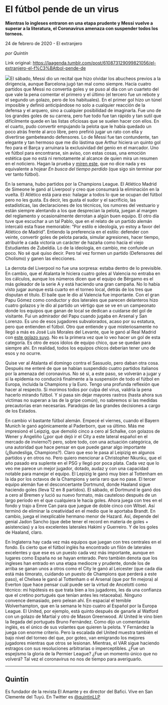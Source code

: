 # El fútbol pende de un virus

**Mientras lo ingleses entraron en una etapa prudente y Messi vuelve a superar a la literatura, el Coronavirus amenaza con suspender todos los torneos.**

24 de febrero de 2020 - El extranjero

_por Quintín_

Link original: https://laagenda.tumblr.com/post/610873129099821056/el-extranjero-el-f%C3%BAtbol-pende-de

![](https://64.media.tumblr.com/25215d3ea24979b887e7107e35112d24/97ced7e7cf92c086-bb/s500x750/d4673a037e82030ab05cc1cd76b1faca3d30eb0c.jpg)El sábado, Messi dio un recital que hizo
olvidar los abucheos previos a la dirigencia, aunque Barcelona jugó
tan mal como siempre. Hacía cuatro partidos que Messi no convertía
goles y se puso al día con un cuarteto del que vale la pena comentar
el primero y el último (el tercero fue un rebote y el segundo un
golazo, pero de los habituales). En el primer gol hizo un túnel
imposible y definió anticipándose no solo a cualquier reacción de
la defensa y el arquero, sino a cualquier posibilidad de imaginarla.
Fue uno de los grandes goles de su carrera, pero fue todo fue tan
rápido y tan sutil que difícilmente quede en las listas oficiosas
que se suelen hacer con ellos. En el cuarto, pudo convertir empujando
la pelota que le había quedado un poco atrás frente al arco libre,
pero prefirió jugar un rato con ella y divertirse gambeteando
defensores. Lo de Messi fue tan contundente, tan elegante y tan
hermoso que me dio lástima que Arthur hiciera un quinto gol feo para
el Barça y arruinara la exclusividad del genio en el marcador. Uno ve
fútbol para encontrarse, sin aviso, con estas cosas, una emoción
estética que no está ni remotamente al alcance de quien mira un
resumen en el noticiero. Hagan la prueba y [miren
este](https://www.youtube.com/watch?v=DbTsSAoKWBc&feature=onebox), que no dice nada y es equivalente a hojear *En
busca del tiempo perdido* (que
sigo sin terminar por ver tanto fútbol).


En la semana, hubo partidos por la
Champions League. El Atlético Madrid de Simeone le ganó al
Liverpool y creo que consumará la eliminación en la vuelta. El
Atlético está para eso: halagar a todos lo que se ocupan del fútbol
pero no les gusta. Es decir, les gusta el sudor y el sacrificio, las
estadísticas, las declaraciones de los técnicos, los rumores del
vestuario y están siempre alentando a los que desprecian la pelota,
juegan al margen del reglamento y ocasionalmente derrotan a algún
buen equipo. El otro día tuve que escuchar a un tal Pablo, que en el
relato de un partido alemán intercaló esta frase memorable: “Por
estilo e ideología, yo estoy a favor del Atlético de Madrid”.
Entiendo la preferencia en el estilo: defender con veinte, convertir
goles de pelota parada, simular agresiones, hacer tiempo, atribuirle
a cada victoria un carácter de hazaña como hacía el viejo
Estudiantes de Zubeldía. Lo de la ideología, en cambio, me confunde
un poco. No sé qué quiso decir. Pero tal vez formen un partido
(Defensores del Cholismo) y ganen las elecciones.




La derrota del Liverpool no fue una
sorpresa: estaba dentro de lo previsible. En cambio, que el Atalanta
le hiciera cuatro goles al Valencia no entraba en los cálculos,
aunque los números dicen que el equipo de Bérgamo es el más
goleador de la serie A y está haciendo una gran campaña. No lo
había visto jugar aunque está cuarto en el torneo local, detrás de
los tres que disputan el título. El baile que le dio al Valencia fue
importante. Con el gran Papu Gómez como conductor y dos laterales
que parecen delanteros hizo cuatro golazos y le dio al partido un
vértigo que se ve en un campeonato donde los equipos que ganan de
local se dedican a cuidarse del gol de visitante. Fui un admirador
del Papu cuando jugaba en Arsenal y San Lorenzo. Es uno de esos
jugadores subvalorados, acaso por su estatura, pero que entienden el
fútbol. Otro que entiende y que misteriosamente no llegó a más es
José Luis Morales del Levante, que le ganó al Real Madrid con [este
golazo suyo](https://www.youtube.com/watch?v=jdACzKztohk&feature=onebox). No es la primera vez que lo veo hacer un gol de esta
categoría. Es otro de esos ídolos de equipo chico, que se quedan
para siempre ahí. En realidad, todos los equipos chicos deberían
tener uno de esos y no ocurre.


Quise ver al Atalanta el domingo contra
el Sassuolo, pero daban otra cosa. Después me enteré de que se
habían suspendido cuatro partidos italianos por la amenaza del
coronavirus. No sé si, a este paso, se volverán a jugar y si la
epidemia no conducirá finalmente a la suspensión de todo el fútbol
en Europa, incluida la Champions y la Euro. Tengo una profunda
reflexión que hacer al respecto. Si morimos todos por culpa del
virus, valdría la pena hacerlo mirando fútbol. Y si pasa sin dejar
mayores rastros (hasta ahora sus víctimas no superan a las de la
gripe común), no sabremos si las medidas precautorias eran
necesarias. Paradojas de las grandes decisiones a cargo de los
Estados.


En cambio vi bastante fútbol alemán.
Empecé el viernes, cuando el Bayern Munich le ganó agónicamente al
Paderborn, que va último. Más me impresionó el Leipzig, que
demolió cinco a cero al Schalke, con golazos de Wener y Angeliño
(¿por qué dejó ir el City a este lateral español en el mercado de
invierno?) pero, sobre todo, con una actuación categórica, de una
autoridad que hace pensar en que puede ganar algo importante
(¿Bundesliga, Champions?). Claro que eso le pasa al Leipizig en
algunos partidos y en otros no. Pero quiero mencionar a Christopher
Nkunku, que el año pasado era suplente en el PSG y llegó por poca
plata. Cada vez que lo veo me parece un mejor jugador, dotado, audaz
y con una capacidad notable para manejar el equipo. El Lepizig le
ganó muy bien al Tottenham en la ida por los octavos de la Champions
y sería raro que no pase. El tercer equipo alemán fue el
desconcertante Dortmund, donde Haaland sigue haciendo goles (lleva 12
en 8 partidos). El sábado, el Dortmund le ganó dos a cero al Bremen
y lució su nuevo formato, más cauteloso después de un largo
período en el que cualquiera le hacía goles. Ahora juega con tres
en el fondo y trajo a Emre Can para que juegue de doble cinco con
Witsel. Así terminó de eliminar la creatividad en el medio que le
aportaba Brandt. En cambio, juega el inexplicable hermano menor de
Hazard. Así, depende del genial Jadon Sancho (que debe tener el
record en materia de goles + asistencias) y a los excelentes
laterales Hakimi y Guerreiro. Y de los goles de Haaland, claro.


En Inglaterra hay cada vez más equipos
que juegan con tres centrales en el fondo. Es cierto que el fútbol
inglés ha encontrado un filón de laterales excelentes y que ese es
un puesto cada vez más importante, aunque en lugares como España
no se hayan enterado. Pero también denota que los ingleses han
entrado en una etapa mediocre y prudente, donde los de arriba se
ganan unos a otros como el City le ganó al Leicester (que cada día
está más timorato, cuidando un puesto de Champions que perderá a
este paso), el Chelsea le ganó al Tottenham o el Arsenal (que por
fin mejora) al Everton (que hace pensar cuál puede ser la virtud de
Ancelotti como técnico: mi hipótesis es que trata bien a los
jugadores, les da una confianza que el cretino portugués que tenían
antes les retaceaba). Ninguno convence demasiado, pero pelean ahí.
En espacial el temible Wolverhampton, que en la semana le hizo cuatro
al Español por la Europa League. El United, por ejemplo, está
quinto después de ganarle al Watford con un golazo de Martial y otro
de Mason Greenwood. Al United le vino bien la llegada del portugués
Bruno Fernández. Como dijo un comentarista inglés, es el único de
sus volantes que quieren la pelota. Y Fernández la juega con enorme
criterio. Pero la escalada del United muestra también el bajo nivel
del torneo del que, por goteo, van emigrando los mejores jugadores
mientras que otros se lesionan. Mientras, el VAR sigue haciendo
estragos con sus resoluciones arbitrarias o imperceptibles. ¿Fue un
espejismo la gloria de la Permier League? ¿Fue un momento único que
no volverá? Tal vez el coronavirus no nos de tiempo para
averiguarlo. 




---

Quintín
-------

 Es fundador de la revista El Amante y ex director del Bafici. Vive en San Clemente del Tuyú. En Twitter es [@quintinLLP](https://twitter.com/quintinLLP) 

